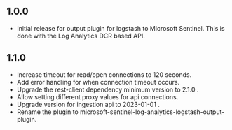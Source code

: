 ## 1.0.0
* Initial release for output plugin for logstash to Microsoft Sentinel. This is done with the Log Analytics DCR based API.

## 1.1.0 
* Increase timeout for read/open connections to 120 seconds.
* Add error handling for when connection timeout occurs.
* Upgrade the rest-client dependency minimum version to 2.1.0 .
* Allow setting different proxy values for api connections.
* Upgrade version for ingestion api to 2023-01-01 .
* Rename the plugin to microsoft-sentinel-log-analytics-logstash-output-plugin.

